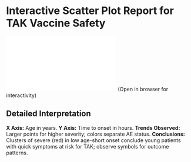 
# Interactive Scatter Plot Report for TAK Vaccine Safety

![Interactive Scatter](../plots/interactive_scatter.html) (Open in browser for interactivity)

## Detailed Interpretation
**X Axis:** Age in years.
**Y Axis:** Time to onset in hours.
**Trends Observed:** Larger points for higher severity; colors separate AE status.
**Conclusions:** Clusters of severe (red) in low age-short onset conclude young patients with quick symptoms at risk for TAK; observe symbols for outcome patterns.
